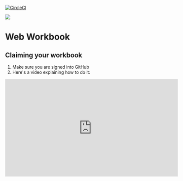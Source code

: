 [![CircleCI](https://circleci.com/gh/AustinCodingAcademy/web-workbook.svg?style=svg)](https://circleci.com/gh/AustinCodingAcademy/web-workbook)

![](https://raw.githubusercontent.com/AustinCodingAcademy/campus-manager/develop/public/img/aca-logo-header.png)

# Web Workbook

## Claiming your workbook
1. Make sure you are signed into GitHub
1. Here's a video explaining how to do it:

<iframe width="560" height="315" src="https://www.youtube.com/embed/CtKQdoHjt6M" frameborder="0" allowfullscreen></iframe>
